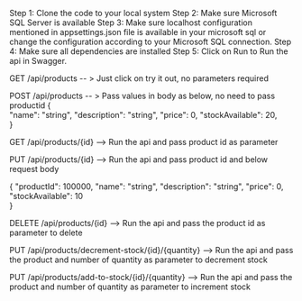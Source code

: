 Step 1: Clone the code to your local system
Step 2: Make sure Microsoft SQL Server is available
Step 3: Make sure localhost configuration mentioned in appsettings.json file is available in your microsoft sql or change the configuration according to your Microsoft SQL connection.
Step 4: Make sure all dependencies are installed
Step 5: Click on Run to Run the api in Swagger.

GET
/api/products  -- > Just click on try it out, no parameters required

POST
/api/products -- > Pass values in body as below, no need to pass productid
{  
  "name": "string",
  "description": "string",
  "price": 0,
  "stockAvailable": 20,  
}

GET
/api/products/{id} --> Run the api and pass product id as parameter

PUT
/api/products/{id} --> Run the api and pass product id and below request body

{
  "productId": 100000,
  "name": "string",
  "description": "string",
  "price": 0,
  "stockAvailable": 10  
}

DELETE
/api/products/{id} --> Run the api and pass the product id as parameter to delete

PUT
/api/products/decrement-stock/{id}/{quantity} --> Run the api and pass the product and number of quantity as parameter to decrement stock

PUT
/api/products/add-to-stock/{id}/{quantity} --> Run the api and pass the product and number of quantity as parameter to increment stock
